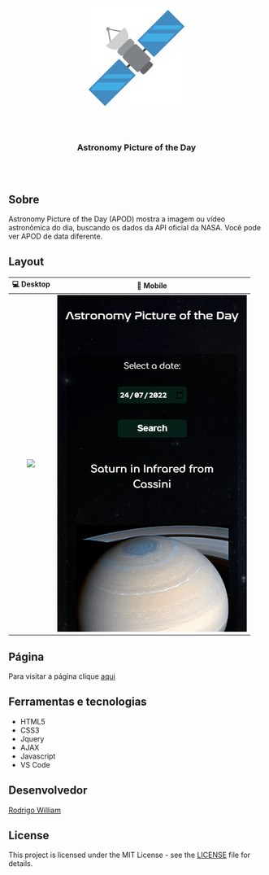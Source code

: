 <h1 align="center">
	<img alt="Logo" src="./assets/img/sat.png" width="200px" />

</h1>
<br>

<h3 align="center">
  Astronomy Picture of the Day
</h3>
<br>
<br>


## Sobre 

Astronomy Picture of the Day (APOD) mostra a imagem ou vídeo astronômica do dia, buscando os dados da API oficial da NASA. Você pode ver APOD de data diferente.

## Layout

💻 Desktop  | 📱 Mobile
:---:|:---:
![](./public//Desktop.gif)  |  ![](./public//Mobile.gif)

## Página

Para visitar a página clique [aqui](https://1995william.github.io/Projeto-APOD-Resilia/)

## Ferramentas e tecnologias

- HTML5
- CSS3
- Jquery
- AJAX
- Javascript
- VS Code

##  Desenvolvedor

[Rodrigo William](https://www.linkedin.com/in/rodrigo-william1/)

## License

This project is licensed under the MIT License - see the [LICENSE](LICENSE) file for details.